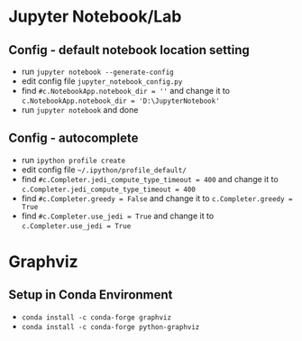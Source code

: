 # Jupyter Notebook/Lab
## Config - default notebook location setting
- run `jupyter notebook --generate-config`
- edit config file `jupyter_notebook_config.py`
- find `#c.NotebookApp.notebook_dir = ''` and change it to `c.NotebookApp.notebook_dir = 'D:\JupyterNotebook'`
- run `jupyter notebook` and done

## Config - autocomplete
- run `ipython profile create`
- edit config file `~/.ipython/profile_default/`
- find `#c.Completer.jedi_compute_type_timeout = 400` and change it to `c.Completer.jedi_compute_type_timeout = 400` 
- find `#c.Completer.greedy = False` and change it to `c.Completer.greedy = True`
- find `#c.Completer.use_jedi = True` and change it to `c.Completer.use_jedi = True`

# Graphviz
## Setup in Conda Environment
- `conda install -c conda-forge graphviz`
- `conda install -c conda-forge python-graphviz`